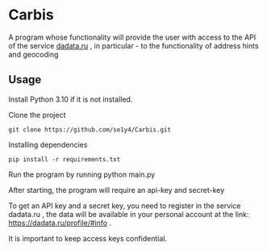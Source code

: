 # Carbis
A program whose functionality will provide the user with access to the API of the service [dadata.ru](https://dadata.ru/) , in particular - to the functionality of address hints and geocoding

## Usage
Install Python 3.10 if it is not installed.

Clone the project <br>
```
git clone https://github.com/se1y4/Carbis.git
```

Installing dependencies <br>

```
pip install -r requirements.txt
```
Run the program by running python main.py <br>

After starting, the program will require an api-key and secret-key<br>

To get an API key and a secret key, you need to register in the service dadata.ru , the data will be available in your personal account at the link: https://dadata.ru/profile/#info . <br>

It is important to keep access keys confidential.<br>
